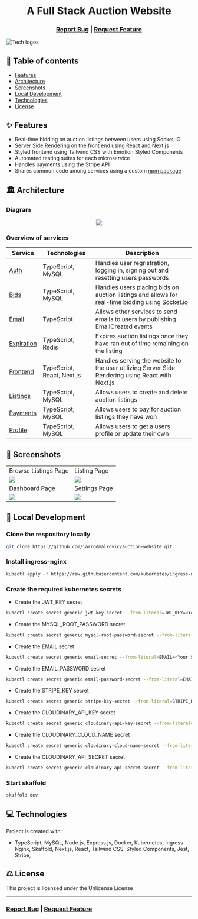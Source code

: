 <h1 align="center">A Full Stack Auction Website</h1>

<h3 align="center">
  <a href="https://github.com/jarrodmalkovic/auction-website/issues">Report Bug</a> |
  <a href="https://github.com/jarrodmalkovic/auction-website/issues">Request Feature</a> 
</h3>

![Tech logos](https://i.ibb.co/f4Qc3Fj/tech-info-auction-website.png)

## 📝 Table of contents

- [Features](#-features)
- [Architecture](#-architecture)
- [Screenshots](#-screenshots)
- [Local Development](#-local-development)
- [Technologies](#-technologies)
- [License](#-license)

## ✨ Features

- Real-time bidding on auction listings between users using Socket.IO
- Server Side Rendering on the front end using React and Next.js
- Styled frontend using Tailwind CSS with Emotion Styled Components
- Automated testing suites for each microservice
- Handles payments using the Stripe API
- Shares common code among services using a custom [npm package](./src/common)


## 🏛️ Architecture 

### Diagram

<p align="center">
  <img src="https://i.ibb.co/Jnw6XfL/Microservice-Architecture.png" />
</p>

### Overview of services

| Service                             | Technologies               | Description             |
| ----------------------------------- | -------------------------- | ----------------------- |
| [Auth](./src/services/auth)         | TypeScript, MySQL          | Handles user regristration, logging in, signing out and resetting users passwords  |
| [Bids](./src/services/bid)          | TypeScript, MySQL          | Handles users placing bids on auction listings and allows for real-time bidding using Socket.io |
| [Email](./src/services/email)       | TypeScript                 | Allows other services to send emails to users by publishing EmailCreated events |
| [Expiration](./src/services/bid)    | TypeScript, Redis          | Expires auction listings once they have ran out of time remaining on the listing |
| [Frontend](./src/services/frontend) | TypeScript, React, Next.js | Handles serving the website to the user utilizing Server Side Rendering using React with Next.js |
| [Listings](./src/services/listings) | TypeScript, MySQL          | Allows users to create and delete auction listings |
| [Payments](./src/services/payments) | TypeScript, MySQL          | Allows users to pay for auction listings they have won   |
| [Profile](./src/services/profile)   | TypeScript, MySQL          | Allows users to get a users profile or update their own |

## 📸 Screenshots

<table>
  <tr>
    <td>Browse Listings Page</td>
     <td>Listing Page</td>
  </tr>
  <tr>
    <td valign="top"><img src="https://i.ibb.co/WD3ncrf/auction-website-browse-listings-screenshot.png"/></td>
    <td  valign="top"><img src="https://i.ibb.co/MV8b6wv/auction-website-listing-page-screenshot.png"/></td>
  </tr>
   <tr>
    <td>Dashboard Page</td>
    <td>Settings Page</td>
  </tr>
  <tr>
    <td valign="top"><img src="https://i.ibb.co/m90KLbV/auction-website-dashboard-screenshot.png"/></td>
    <td  valign="top"><img src="https://i.ibb.co/rvbxNw9/auction-website-profile-settings-screenshot.png"/></td>
  </tr>
 </table>

## 🚀 Local Development


### Clone the respository locally

```bash
git clone https://github.com/jarrodmalkovic/auction-website.git
```

### Install ingress-nginx

```bash
kubectl apply -f https://raw.githubusercontent.com/kubernetes/ingress-nginx/controller-v0.44.0/deploy/static/provider/cloud/deploy.yaml
```

### Create the required kubernetes secrets

- Create the JWT_KEY secret

```bash
kubectl create secret generic jwt-key-secret --from-literal=JWT_KEY=<Your Secret Here>
```

- Create the MYSQL_ROOT_PASSWORD secret

```bash
kubectl create secret generic mysql-root-password-secret --from-literal=MYSQL_ROOT_PASSWORD=<Your Secret Here>
```

- Create the EMAIL secret

```bash
kubectl create secret generic email-secret --from-literal=EMAIL=<Your Secret Here>
```

- Create the EMAIL_PASSWORD secret

```bash
kubectl create secret generic email-password-secret --from-literal=EMAIL_PASSWORD=<Your Secret Here>
```

- Create the STRIPE_KEY secret

```bash
kubectl create secret generic stripe-key-secret --from-literal=STRIPE_KEY=<Your Secret Here>
```

- Create the CLOUDINARY_API_KEY secret

```bash
kubectl create secret generic cloudinary-api-key-secret --from-literal=CLOUDINARY_API_KEY=<Your Secret Here>
```

- Create the CLOUDINARY_CLOUD_NAME secret

```bash
kubectl create secret generic cloudinary-cloud-name-secret --from-literal=CLOUDINARY_CLOUD_NAME=<Your Secret Here>
```

- Create the CLOUDINARY_API_SECRET secret

```bash
kubectl create secret generic cloudinary-api-secret-secret --from-literal=CLOUDINARY_API_SECRET=<Your Secret Here>
```

### Start skaffold

```basb
skaffold dev
```


## 💻 Technologies

Project is created with:

- TypeScript, MySQL, Node.js, Express.js, Docker, Kubernetes, Ingress Nginx, Skaffold, Next.js, React, Tailwind CSS, Styled Components, Jest, Stripe, 

## ⚖️ License

This project is licensed under the Unlicense License


<hr>

<h3>
  <a href="https://github.com/jarrodmalkovic/auction-website/issues">Report Bug</a> |
  <a href="https://github.com/jarrodmalkovic/auction-website/issues">Request Feature</a> 
</h3>
